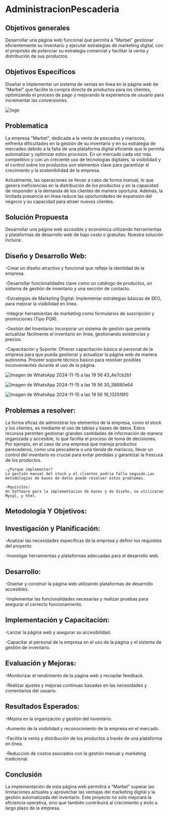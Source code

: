 # AdministracionPescaderia
## Objetivos generales 
                                                                      
Desarrollar una página web funcional que permita a "Marbel" gestionar eficientemente su inventario y ejecutar estrategias de marketing digital, con el propósito de potenciar su estrategia comercial y facilitar la venta y distribución de sus productos. 

 ## Objetivos Específicos
                                                                      
Diseñar e implementar un sistema de ventas en línea en la página web de "Marbel" que facilite la compra directa de productos para los clientes, optimizando el proceso de pago y mejorando la experiencia de usuario para incrementar las conversiones.

![logo](https://github.com/user-attachments/assets/6bbca3cb-84f5-4f3e-ae1b-a69e6c224d32)

## Problematica 

La empresa "Marbel", dedicada a la venta de pescados y mariscos, enfrenta dificultades en la gestión de su inventario y en su estrategia de mercadeo debido a la falta de una plataforma digital eficiente que le permita automatizar y optimizar estos procesos. En un mercado cada vez más competitivo y con un creciente uso de tecnologías digitales, la visibilidad y el control sobre los productos son elementos clave para garantizar el crecimiento y la sostenibilidad de la empresa.

Actualmente, las operaciones se llevan a cabo de forma manual, lo que genera ineficiencias en la distribución de los productos y en la capacidad de responder a la demanda de los clientes de manera oportuna. Además, la limitada presencia en línea reduce las oportunidades de expansión del negocio y su capacidad para atraer nuevos clientes.

## Solución Propuesta

Desarrollar una página web accesible y económica utilizando herramientas y plataformas de desarrollo web de bajo costo o gratuitas. Nuestra solución incluirá: 

## Diseño y Desarrollo Web: 


-Crear un diseño atractivo y funcional que refleje la identidad de la empresa. 

-Desarrollar funcionalidades clave como un catálogo de productos, un sistema de gestión de inventario y una sección de contacto. 

-Estrategias de Marketing Digital: Implementar estrategias básicas de SEO, para mejorar la visibilidad en línea. 

-Integrar herramientas de marketing como formularios de suscripción y promociones (Tipo PQR). 

-Gestión del Inventario: Incorporar un sistema de gestión que permita actualizar fácilmente el inventario en línea, gestionando existencias y precios. 

-Capacitación y Soporte: Ofrecer capacitación básica al personal de la empresa para que pueda gestionar y actualizar la página web de manera autónoma. 
Proveer soporte técnico básico para resolver posibles inconvenientes durante el uso de la página. 

![Imagen de WhatsApp 2024-11-15 a las 19 56 43_4e7cb2b1](https://github.com/user-attachments/assets/48e9e166-73e3-43c1-9714-83574b1014d8)

![Imagen de WhatsApp 2024-11-15 a las 19 56 30_38680e64](https://github.com/user-attachments/assets/8815c692-07cd-4e11-bcd5-12b69be25970)

![Imagen de WhatsApp 2024-11-15 a las 19 56 16_1325f8f0](https://github.com/user-attachments/assets/442ed47d-6439-4bc9-a3ee-bd50533f93d5)


                                                                         
## Problemas a resolver: 

La forma eficaz de administrar los elementos de la empresa, como el stock y los clientes, es mediante el uso de tablas y bases de datos. Estos recursos permiten gestionar grandes cantidades de información de
manera organizada y accesible, lo que facilita el proceso de toma de decisiones. Por ejemplo, en el caso de una empresa que maneja productos perecederos, como una pescadería o una tienda de mariscos, llevar 
un control del inventario es crucial para evitar pérdidas y garantizar la frescura de los productos.
```
-¿Porque implementar?
La gestión manual del stock y el clientes podria falla seguido.Las metodologías de bases de datos puede resolver estos problemas.

-Rquisitos:
Un Software para la implementacion de bases y de diseño, se utilizaran Mysql, y html.
```
                                                           
## Metodología Y Objetivos: 

## Investigación y Planificación: 

-Analizar las necesidades específicas de la empresa y definir los requisitos del proyecto. 

-Investigar herramientas y plataformas adecuadas para el desarrollo web. 


## Desarrollo: 


-Diseñar y construir la página web utilizando plataformas de desarrollo accesibles. 

-Implementar las funcionalidades necesarias y realizar pruebas para asegurar el correcto funcionamiento. 


## Implementación y Capacitación: 


-Lanzar la página web y asegurar su accesibilidad. 

-Capacitar al personal de la empresa en el uso de la página y el sistema de gestión de inventario. 


## Evaluación y Mejoras: 
                                                         

-Monitorizar el rendimiento de la página web y recopilar feedback. 

-Realizar ajustes y mejoras continuas basadas en las necesidades y comentarios del usuario. 


## Resultados Esperados: 
                                                         

-Mejora en la organización y gestión del inventario. 

-Aumento de la visibilidad y reconocimiento de la empresa en el mercado. 

-Facilita la venta y distribución de los productos a través de una plataforma en línea. 

-Reducción de costos asociados con la gestión manual y marketing tradicional.


## Conclusión 
                                                              

La implementación de esta página web permitirá a “Marbel” superar las limitaciones actuales y aprovechar las ventajas del marketing digital y la gestión automatizada del inventario. Este proyecto no solo mejorará la eficiencia operativa, sino que también contribuirá al crecimiento y éxito a largo plazo de la empresa. 
